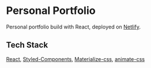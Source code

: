 # Personal Portfolio
Personal portfolio build with React, deployed on [Netlify](https://paigeegorry.netlify.com/).

## Tech Stack
[React](https://reactjs.org/docs/create-a-new-react-app.html), [Styled-Components](https://www.styled-components.com/docs), [Materialize-css](https://materializecss.com/getting-started.html), [animate-css](https://daneden.github.io/animate.css/)
